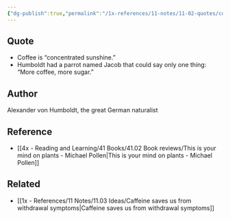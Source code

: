 ```yaml
---
{"dg-publish":true,"permalink":"/1x-references/11-notes/11-02-quotes/coffee-is-concentrated-sunshine-humboldt/","title":"Coffee is concentrated sunshine - Humboldt","created":"2023-08-01T20:40:20.032+03:00","updated":"2024-02-14T20:18:46.204+03:00"}
---
```



## Quote
- Coffee is “concentrated sunshine.” 
- Humboldt had a parrot named Jacob that could say only one thing: “More coffee, more sugar.”

## Author
Alexander von Humboldt, the great German naturalist

## Reference
- [[4x - Reading and Learning/41 Books/41.02 Book reviews/This is your mind on plants - Michael Pollen\|This is your mind on plants - Michael Pollen]]

## Related
- [[1x - References/11 Notes/11.03 Ideas/Caffeine saves us from withdrawal symptoms\|Caffeine saves us from withdrawal symptoms]]